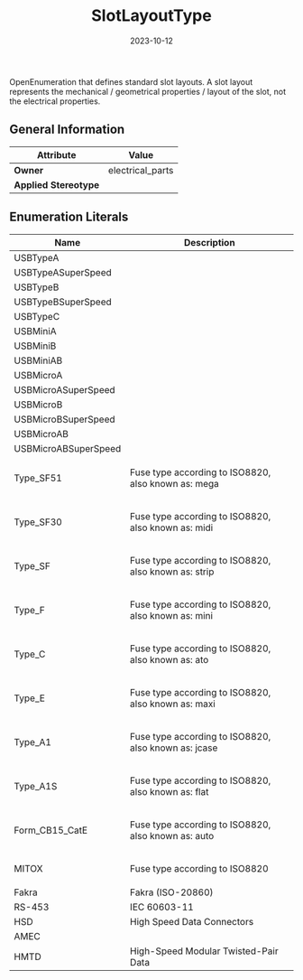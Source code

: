 ﻿---
title: SlotLayoutType
toc: false
type: specs
date: "2023-10-12"
draft: false
specification: VEC
version: 2.1.0
documentType: "Recommendation"
elementType: Class
classes:
  - SlotLayoutType
menu_name: vec-2.1.0
---
<p> OpenEnumeration that defines standard slot layouts. A slot layout represents the mechanical /&#160;geometrical properties /&#160;layout of the slot, not the electrical properties.       </p>

## General Information

| Attribute               | Value |
|-------------------------|-------|
| **Owner**               | electrical_parts |
| **Applied Stereotype**  |   |

## Enumeration Literals
| Name          | **Description** |
|---------------|-----------------|
| USBTypeA |  |
| USBTypeASuperSpeed |  |
| USBTypeB |  |
| USBTypeBSuperSpeed |  |
| USBTypeC |  |
| USBMiniA |  |
| USBMiniB |  |
| USBMiniAB |  |
| USBMicroA |  |
| USBMicroASuperSpeed |  |
| USBMicroB |  |
| USBMicroBSuperSpeed |  |
| USBMicroAB |  |
| USBMicroABSuperSpeed |  |
| Type_SF51 | <p> Fuse type according to ISO8820, also known as: mega      </p> |
| Type_SF30 | <p> Fuse type according to ISO8820, also known as: midi      </p> |
| Type_SF | <p> Fuse type according to ISO8820, also known as: strip      </p> |
| Type_F | <p> Fuse type according to ISO8820, also known as: mini      </p> |
| Type_C | <p> Fuse type according to ISO8820, also known as: ato      </p> |
| Type_E | <p> Fuse type according to ISO8820, also known as: maxi      </p> |
| Type_A1 | <p> Fuse type according to ISO8820, also known as: jcase      </p> |
| Type_A1S | <p> Fuse type according to ISO8820, also known as: flat      </p> |
| Form_CB15_CatE | <p> Fuse type according to ISO8820, also known as: auto      </p> |
| MITOX | <p> Fuse type according to ISO8820      </p> |
| Fakra | Fakra (ISO-20860) |
| RS-453 | IEC 60603-11 |
| HSD | High Speed Data Connectors |
| AMEC |  |
| HMTD | High-Speed Modular Twisted-Pair Data |

